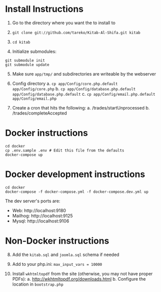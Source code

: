 # Install Instructions

1. Go to the directory where you want the to install to
2. `git clone git://github.com/tareko/Kitab-Al-Shifa.git kitab`
3. `cd kitab`

4. Initialize submodules:
```
git submodule init
git submodule update
```

5. Make sure `app/tmp/` and subdirectories are writeable by the webserver

6. Config directory
	a. `cp app/Config/core.php.default app/Config/core.php`
	b. `cp app/Config/database.php.default app/Config/database.php.default`
	c. `cp app/Config/email.php.default app/Config/email.php`

7. Create a cron that hits the following:
	a. /trades/startUnprocessed
	b. /trades/completeAccepted


# Docker instructions

```
cd docker
cp .env.sample .env # Edit this file from the defaults
docker-compose up
```

# Docker development instructions

```
cd docker
docker-compose -f docker-compose.yml -f docker-compose.dev.yml up
```

The dev server's ports are:

 * Web: http://localhost:9180
 * Mailhog: http://localhost:9125
 * Mysql: http://localhost:9106 

# Non-Docker instructions
8. Add the `kitab.sql` and `joomla.sql` schema if needed

9. Add to your php.ini: `max_input_vars = 10000`

10. Install `wkhtmltopdf` from the site (otherwise, you may not have proper PDFs):
	a. http://wkhtmltopdf.org/downloads.html
	b. Configure the location in `bootstrap.php`

